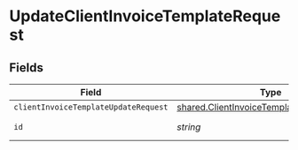 # UpdateClientInvoiceTemplateRequest


## Fields

| Field                                                                                                         | Type                                                                                                          | Required                                                                                                      | Description                                                                                                   |
| ------------------------------------------------------------------------------------------------------------- | ------------------------------------------------------------------------------------------------------------- | ------------------------------------------------------------------------------------------------------------- | ------------------------------------------------------------------------------------------------------------- |
| `clientInvoiceTemplateUpdateRequest`                                                                          | [shared.ClientInvoiceTemplateUpdateRequest](../../../sdk/models/shared/clientinvoicetemplateupdaterequest.md) | :heavy_minus_sign:                                                                                            | N/A                                                                                                           |
| `id`                                                                                                          | *string*                                                                                                      | :heavy_check_mark:                                                                                            | Unique identifier                                                                                             |